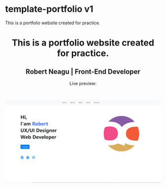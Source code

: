 # template-portfolio v1

This is a portfolio website created for practice.
<h1 align="center">This is a portfolio website created for practice.</h1>
<h2 align="center">Robert Neagu | Front-End Developer </h2>
<p align="center">Live preview: <a href="https://robertneaguqc.github.io/portfolio-site-v1"></a></p><br>
<p align="center">
<img src="https://github.com/RobertNeaguQC/portfolio-site-v1/blob/master/Adnotare%202020-10-30%20V11.png" width="550" alt="Portfolio Website">

